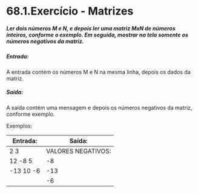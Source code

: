 # 68.1.Exercício - Matrizes
##### Ler dois números M e N, e depois ler uma matriz MxN de números inteiros, conforme o exemplo. Em seguida, mostrar na tela somente os números negativos da matriz.

##### Entrada:
A entrada contém os números M e N na mesma linha, depois os dados da matriz.

##### Saída:
A saída contém uma mensagem e depois os números negativos da matriz, conforme exemplo.

Exemplos:

| Entrada:  | Saída:                |
|-----------|-----------------------|
| 2 3       | VALORES NEGATIVOS:    |
| 12 -8 5   | -8                    |
| -13 10 -6 | -13                   |
|           | -6                    |